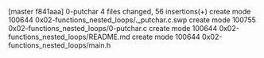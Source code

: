 [master f841aaa] 0-putchar
 4 files changed, 56 insertions(+)
 create mode 100644 0x02-functions_nested_loops/._putchar.c.swp
 create mode 100755 0x02-functions_nested_loops/0-putchar.c
 create mode 100644 0x02-functions_nested_loops/README.md
 create mode 100644 0x02-functions_nested_loops/main.h
